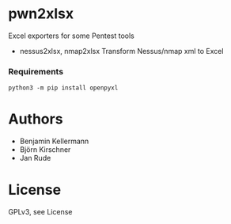 # pwn2xlsx
Excel exporters for some Pentest tools

* nessus2xlsx, nmap2xlsx
  Transform Nessus/nmap xml to Excel

### Requirements

```python3 -m pip install openpyxl```


# Authors
* Benjamin Kellermann
* Björn Kirschner
* Jan Rude

# License
GPLv3, see License
